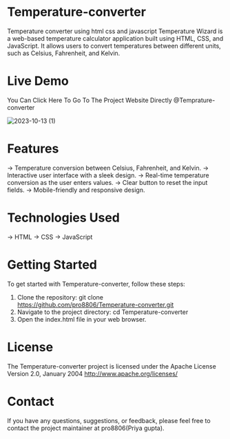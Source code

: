 # Temperature-converter
Temperature converter using html css and javascript
Temperature Wizard is a web-based temperature calculator application built using HTML, CSS, and JavaScript. It allows users to convert temperatures between different units, such as Celsius, Fahrenheit, and Kelvin.
# Live Demo
You Can Click Here To Go To The Project Website Directly @Temprature-converter

![2023-10-13 (1)](https://github.com/pro8806/Temperature-converter/assets/147247983/95921b3d-ca18-4ace-9898-b6acd8b77f2c)

# Features
-> Temperature conversion between Celsius, Fahrenheit, and Kelvin.
-> Interactive user interface with a sleek design.
-> Real-time temperature conversion as the user enters values.
-> Clear button to reset the input fields.
-> Mobile-friendly and responsive design.
# Technologies Used
-> HTML
-> CSS
-> JavaScript
# Getting Started
To get started with Temperature-converter, follow these steps:

1. Clone the repository: git clone https://github.com/pro8806/Temperature-converter.git
2. Navigate to the project directory: cd Temperature-converter
3. Open the index.html file in your web browser.
# License 
The Temperature-converter project is licensed under the Apache License
                           Version 2.0, January 2004
                        http://www.apache.org/licenses/
# Contact
If you have any questions, suggestions, or feedback, please feel free to contact the project maintainer at pro8806(Priya gupta).

